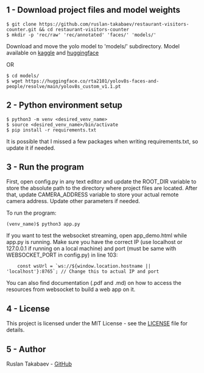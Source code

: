 ## 1 - Download project files and model weights
```
$ git clone https://github.com/ruslan-takabaev/restaurant-visitors-counter.git && cd restaurant-visitors-counter
$ mkdir -p 'rec/raw' 'rec/annotated' 'faces/' 'models/'
```
Download and move the yolo model to 'models/' subdirectory. Model available on [kaggle](https://www.kaggle.com/models/ruslantakabaev/yolov8s-people-and-faces) and [huggingface](https://huggingface.co/rta2101/yolov8s-faces-and-people/blob/main/yolov8s_custom_v1.1.pt)

OR
```
$ cd models/
$ wget https://huggingface.co/rta2101/yolov8s-faces-and-people/resolve/main/yolov8s_custom_v1.1.pt
```


## 2 - Python environment setup
```
$ python3 -m venv <desired_venv_name>
$ source <desired_venv_name>/bin/activate
$ pip install -r requirements.txt
```
It is possible that I missed a few packages when writing requirements.txt, so update it if needed.


## 3 - Run the program
First, open config.py in any text editor and update the ROOT_DIR variable to store the absolute path to the directory where project files are located. After that, update CAMERA_ADDRESS variable to store your actual remote camera address. Update other parameters if needed. 

To run the program:
```
(venv_name)$ python3 app.py
```
If you want to test the websocket streaming, open app_demo.html while app.py is running. Make sure you have the correct IP (use localhost or 127.0.0.1 if running on a local machine) and port (must be same with WEBSOCKET_PORT in config.py) in line 103:
```
    const wsUrl = `ws://${window.location.hostname || 'localhost'}:8765`; // Change this to actual IP and port
```

You can also find documentation (.pdf and .md) on how to access the resources from websocket to build a web app on it.

## 4 - License
This project is licensed under the MIT License - see the [LICENSE](https://github.com/ruslan-takabaev/restaurant-visitors-counter/blob/main/license.txt) file for details.

## 5 - Author
Ruslan Takabaev - [GitHub](https://github.com/ruslan-takabaev)
